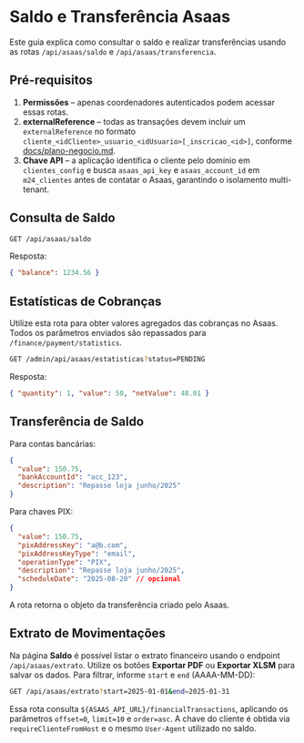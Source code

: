 # Saldo e Transferência Asaas

Este guia explica como consultar o saldo e realizar transferências usando as rotas `/api/asaas/saldo` e `/api/asaas/transferencia`.

## Pré-requisitos

1. **Permissões** – apenas coordenadores autenticados podem acessar essas rotas.
2. **externalReference** – todas as transações devem incluir um `externalReference` no formato `cliente_<idCliente>_usuario_<idUsuario>[_inscricao_<id>]`, conforme [docs/plano-negocio.md](./plano-negocio.md).
3. **Chave API** – a aplicação identifica o cliente pelo domínio em `clientes_config` e busca `asaas_api_key` e `asaas_account_id` em `m24_clientes` antes de contatar o Asaas, garantindo o isolamento multi-tenant.

## Consulta de Saldo

```bash
GET /api/asaas/saldo
```

Resposta:

```json
{ "balance": 1234.56 }
```

## Estatísticas de Cobranças

Utilize esta rota para obter valores agregados das cobranças no Asaas. Todos os
parâmetros enviados são repassados para `/finance/payment/statistics`.

```bash
GET /admin/api/asaas/estatisticas?status=PENDING
```

Resposta:

```json
{ "quantity": 1, "value": 50, "netValue": 48.01 }
```

## Transferência de Saldo

Para contas bancárias:

```json
{
  "value": 150.75,
  "bankAccountId": "acc_123",
  "description": "Repasse loja junho/2025"
}
```

Para chaves PIX:

```json
{
  "value": 150.75,
  "pixAddressKey": "a@b.com",
  "pixAddressKeyType": "email",
  "operationType": "PIX",
  "description": "Repasse loja junho/2025",
  "scheduleDate": "2025-08-20" // opcional
}
```

A rota retorna o objeto da transferência criado pelo Asaas.

## Extrato de Movimentações

Na página **Saldo** é possível listar o extrato financeiro usando o endpoint `/api/asaas/extrato`. Utilize os botões **Exportar PDF** ou **Exportar XLSM** para salvar os dados.
Para filtrar, informe `start` e `end` (AAAA-MM-DD):

```bash
GET /api/asaas/extrato?start=2025-01-01&end=2025-01-31
```

Essa rota consulta `${ASAAS_API_URL}/financialTransactions`, aplicando os
parâmetros `offset=0`, `limit=10` e `order=asc`. A chave do cliente é obtida via
`requireClienteFromHost` e o mesmo `User-Agent` utilizado no saldo.

